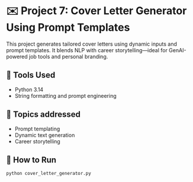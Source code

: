 # ✉️ Project 7: Cover Letter Generator Using Prompt Templates

This project generates tailored cover letters using dynamic inputs and prompt templates. It blends NLP with career storytelling—ideal for GenAI-powered job tools and personal branding.

## 🔧 Tools Used
- Python 3.14
- String formatting and prompt engineering

## 🧠 Topics addressed
- Prompt templating
- Dynamic text generation
- Career storytelling

## 🚀 How to Run
```bash
python cover_letter_generator.py